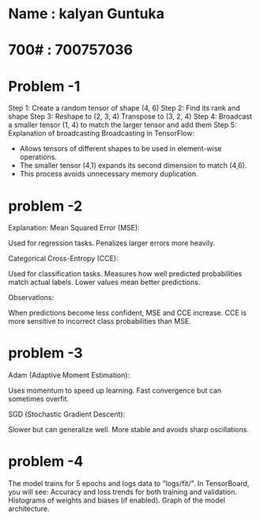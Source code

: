 # Name : kalyan Guntuka
# 700# : 700757036

# Problem -1 

Step 1: Create a random tensor of shape (4, 6)
Step 2: Find its rank and shape
Step 3: Reshape to (2, 3, 4)
Transpose to (3, 2, 4)
Step 4: Broadcast a smaller tensor (1, 4) to match the larger tensor and add them
Step 5: Explanation of broadcasting
 Broadcasting in TensorFlow:
- Allows tensors of different shapes to be used in element-wise operations.
- The smaller tensor (4,1) expands its second dimension to match (4,6).
- This process avoids unnecessary memory duplication.


# problem -2
Explanation:
Mean Squared Error (MSE):

Used for regression tasks.
Penalizes larger errors more heavily.

Categorical Cross-Entropy (CCE):

Used for classification tasks.
Measures how well predicted probabilities match actual labels.
Lower values mean better predictions.

Observations:

When predictions become less confident, MSE and CCE increase.
CCE is more sensitive to incorrect class probabilities than MSE.


# problem -3

Adam (Adaptive Moment Estimation):

Uses momentum to speed up learning.
Fast convergence but can sometimes overfit.

SGD (Stochastic Gradient Descent):

Slower but can generalize well.
More stable and avoids sharp oscillations.


# problem -4

The model trains for 5 epochs and logs data to "logs/fit/".
In TensorBoard, you will see:
Accuracy and loss trends for both training and validation.
Histograms of weights and biases (if enabled).
Graph of the model architecture.
